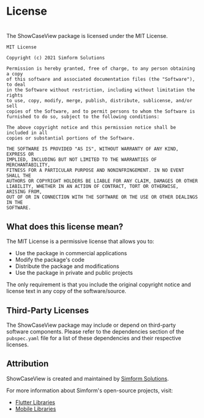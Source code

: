 # License
# #
The ShowCaseView package is licensed under the MIT License.

```
MIT License

Copyright (c) 2021 Simform Solutions

Permission is hereby granted, free of charge, to any person obtaining a copy
of this software and associated documentation files (the "Software"), to deal
in the Software without restriction, including without limitation the rights
to use, copy, modify, merge, publish, distribute, sublicense, and/or sell
copies of the Software, and to permit persons to whom the Software is
furnished to do so, subject to the following conditions:

The above copyright notice and this permission notice shall be included in all
copies or substantial portions of the Software.

THE SOFTWARE IS PROVIDED "AS IS", WITHOUT WARRANTY OF ANY KIND, EXPRESS OR
IMPLIED, INCLUDING BUT NOT LIMITED TO THE WARRANTIES OF MERCHANTABILITY,
FITNESS FOR A PARTICULAR PURPOSE AND NONINFRINGEMENT. IN NO EVENT SHALL THE
AUTHORS OR COPYRIGHT HOLDERS BE LIABLE FOR ANY CLAIM, DAMAGES OR OTHER
LIABILITY, WHETHER IN AN ACTION OF CONTRACT, TORT OR OTHERWISE, ARISING FROM,
OUT OF OR IN CONNECTION WITH THE SOFTWARE OR THE USE OR OTHER DEALINGS IN THE
SOFTWARE.
```

## What does this license mean?

The MIT License is a permissive license that allows you to:

- Use the package in commercial applications
- Modify the package's code
- Distribute the package and modifications
- Use the package in private and public projects

The only requirement is that you include the original copyright notice and license text in any copy of the software/source.

## Third-Party Licenses

The ShowCaseView package may include or depend on third-party software components. Please refer to the dependencies section of the `pubspec.yaml` file for a list of these dependencies and their respective licenses.

## Attribution

ShowCaseView is created and maintained by [Simform Solutions](https://github.com/SimformSolutionsPvtLtd).

For more information about Simform's open-source projects, visit:
- [Flutter Libraries](https://pub.dev/publishers/simform.com/packages)
- [Mobile Libraries](https://github.com/SimformSolutionsPvtLtd/Awesome-Mobile-Libraries)
